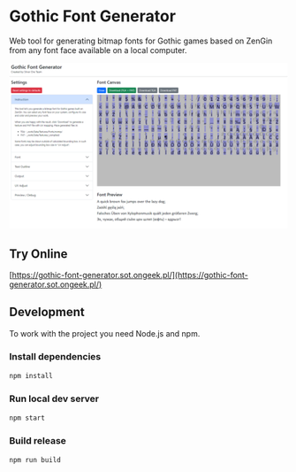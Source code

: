# Gothic Font Generator
Web tool for generating bitmap fonts for Gothic games based on ZenGin from any font face available on a local computer. 

![Screenshot](.github/screenshot.png)

## Try Online
[https://gothic-font-generator.sot.ongeek.pl/](https://gothic-font-generator.sot.ongeek.pl/)

## Development
To work with the project you need Node.js and npm. 

### Install dependencies
```sh
npm install
```

### Run local dev server
```sh
npm start
```

### Build release
```sh
npm run build
```
